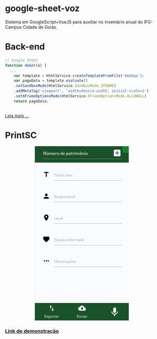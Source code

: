 # google-sheet-voz

Sistema em GoogleScript+VueJS para auxiliar no inventário anual do IFG-Campus Cidade de Goiás. 

# Back-end

```js
// Google Sheet
function doGet(e) {
  ...
    var template = HtmlService.createTemplateFromFile('WebApp');
    var pageData = template.evaluate()
    .setSandboxMode(HtmlService.SandboxMode.IFRAME)
    .addMetaTag('viewport', 'width=device-width, initial-scale=1')
    .setXFrameOptionsMode(HtmlService.XFrameOptionsMode.ALLOWALL)
    return pageData;
  
```
[Leia mais ...](https://github.com/marcoantonioq/google-sheet-voz/blob/main/back-end/WebApp.gs)

# PrintSC
<p align="center" width="100%">
    <img src="https://raw.githubusercontent.com/marcoantonioq/google-sheet-voz/main/demo/print.png"> 
</p>

### [Link de demonstração](https://marcoantonioq.000webhostapp.com/)